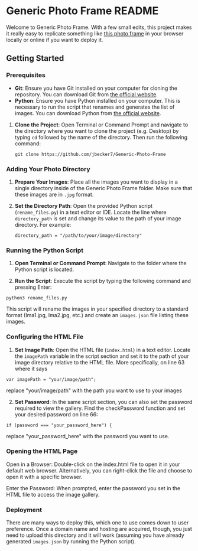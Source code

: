 # Generic Photo Frame README

Welcome to Generic Photo Frame. With a few small edits, this project makes it really easy to replicate something like [this photo frame](https://www.amazon.com/gp/product/B091GPJFKL/ref=ppx_yo_dt_b_search_asin_title?ie=UTF8&th=1) in your browser locally or online if you want to deploy it.

## Getting Started

### Prerequisites

- **Git**: Ensure you have Git installed on your computer for cloning the repository. You can download Git from [the official website](https://git-scm.com/downloads).
- **Python**: Ensure you have Python installed on your computer. This is necessary to run the script that renames and generates the list of images. You can download Python from [the official website](https://www.python.org/downloads/).
1. **Clone the Project**: Open Terminal or Command Prompt and navigate to the directory where you want to clone the project (e.g. Desktop) by typing ```cd``` followed by the name of the directory. Then run the following command:

    ```
    git clone https://github.com/jbecker7/Generic-Photo-Frame
    ```
   

### Adding Your Photo Directory

1. **Prepare Your Images**: Place all the images you want to display in a single directory inside of the Generic Photo Frame folder. Make sure that these images are in `.jpg` format.

2. **Set the Directory Path**: Open the provided Python script (`rename_files.py`) in a text editor or IDE. Locate the line where `directory_path` is set and change its value to the path of your image directory. For example:
   
   ```
   directory_path = "/path/to/your/image/directory"
   ```

### Running the Python Script

1. **Open Terminal or Command Prompt**: Navigate to the folder where the Python script is located.

2. **Run the Script**: Execute the script by typing the following command and pressing Enter:
```
python3 rename_files.py
```
This script will rename the images in your specified directory to a standard format (Ima1.jpg, Ima2.jpg, etc.) and create an `images.json` file listing these images.

### Configuring the HTML File

1. **Set Image Path**: Open the HTML file (`index.html`) in a text editor. Locate the `imagePath` variable in the script section and set it to the path of your image directory relative to the HTML file. More specifically, on line 63 where it says
```
var imagePath = "your/image/path";
```
replace "your/image/path" with the path you want to use to your images

2. **Set Password**: In the same script section, you can also set the password required to view the gallery. Find the checkPassword function and set your desired password on line 66:
```
if (password === "your_password_here") {
```

replace "your_password_here" with the password you want to use.


### Opening the HTML Page

Open in a Browser: Double-click on the index.html file to open it in your default web browser. Alternatively, you can right-click the file and choose to open it with a specific browser.

Enter the Password: When prompted, enter the password you set in the HTML file to access the image gallery.


### Deployment

There are many ways to deploy this, which one to use comes down to user preference. Once a domain name and hosting are acquired, though, you just need to upload this directory and it will work (assuming you have already generated ```images.json``` by running the Python script).
